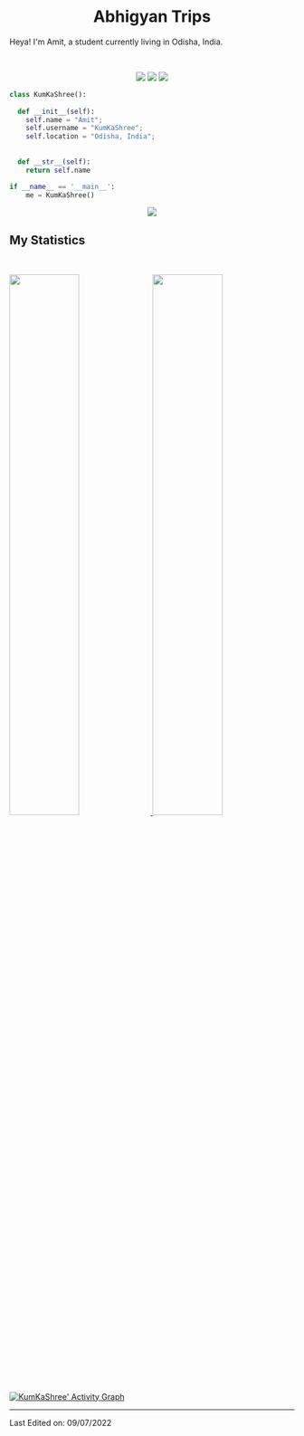 <h1 align="center">
  <b>Abhigyan Trips</b>
</h1>

Heya! I'm Amit, a student currently living in Odisha, India.

<br>

<p>
<div align="center">
  <img src="https://img.shields.io/badge/-HTML-c58545?style=for-the-badge&logo=html5&logoColor=c58545&labelColor=282828">
  <img src="https://img.shields.io/badge/-CSS-d1a01f?style=for-the-badge&logo=css3&logoColor=d1a01f&labelColor=282828">
  <img src="https://img.shields.io/badge/-Python-98b982?style=for-the-badge&logo=python&logoColor=98b982&labelColor=282828">
</div>
</p>

```python
class KumKaShree():
    
  def __init__(self):
    self.name = "Amit";
    self.username = "KumKaShree";
    self.location = "Odisha, India";
    
  
  def __str__(self):
    return self.name

if __name__ == '__main__':
    me = KumKaShree()
```

<div align="center">
  <a href="https://open.spotify.com/user/6s6pbtefezpookh8gwnkko15v">
    <img src="https://readme-spotify-tingz.vercel.app/api/now-playing">
  </a>
</div>

<!--
<div align="center">
  <a href="https://open.spotify.com/user/byjn0sjishhzycdvx0lrnjpw8">
    <img src="https://spotify-readme-theta-virid.vercel.app/api?scan=true&theme=dark" width="240px">
  </a>
</div>
-->

## My Statistics

<br/>
<p align="left">
  <a href="https://botfragg.xyz/">
  <img width="49.5%" src="https://github-readme-stats.vercel.app/api?username=KumKaShree&show_icons=true&theme=gruvbox&hide_border=true" />
    <img width="49.5%" src="https://github-readme-streak-stats.herokuapp.com/?user=KumKaShree&theme=gruvbox&hide_border=true" />
  </a>
</p>
<br>

[![KumKaShree' Activity Graph](https://activity-graph.herokuapp.com/graph?username=KumKaShree&custom_title=KumKaShree's%20Contribution%20Graph&theme=gruvbox&bg_color=282828&hide_border=true&line=d1a01f&point=c58545)](https://botfragg.xyz)

------


Last Edited on: 09/07/2022


